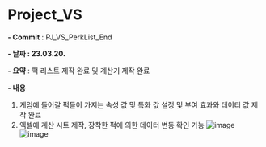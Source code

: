 # Project_VS
**- Commit** : PJ_VS_PerkList_End

**- 날짜 : 23.03.20.**

**- 요약** : 퍽 리스트 제작 완료 및 계산기 제작 완료

**- 내용**
1. 게임에 들어갈 퍽들이 가지는 속성 값 및 특화 값 설정 및 부여 효과와 데이터 값 제작 완료
2. 엑셀에 계산 시트 제작, 장착한 퍽에 의한 데이터 변동 확인 가능
![image](https://user-images.githubusercontent.com/26790718/226281025-7169b6e5-39ed-4949-8993-6d72b2181b64.png)
![image](https://user-images.githubusercontent.com/26790718/226281304-b1e5ab14-e40d-4bc8-a6a6-620b5a2e8410.png)
